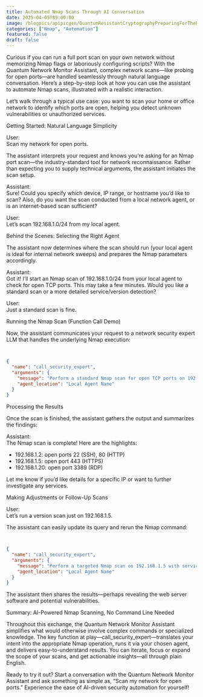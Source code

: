```yaml
---
title: Automated Nmap Scans Through AI Conversation
date: 2025-04-05T09:00:00
image: /blogpics/apipicgen/QuantumResistantCryptographyPreparingForThePostQuantumWorld-BPUQHWR1IA.jpg
categories: ["Nmap", "Automation"]
featured: false
draft: false
---
```

Curious if you can run a full port scan on your own network without memorizing Nmap flags or laboriously configuring scripts? With the Quantum Network Monitor Assistant, complex network scans—like probing for open ports—are handled seamlessly through natural language conversation. Here’s a step-by-step look at how you can use the assistant to automate Nmap scans, illustrated with a realistic interaction.

Let’s walk through a typical use case: you want to scan your home or office network to identify which ports are open, helping you detect unknown vulnerabilities or unauthorized services.

Getting Started: Natural Language Simplicity

User:  
Scan my network for open ports.

The assistant interprets your request and knows you’re asking for an Nmap port scan—the industry-standard tool for network reconnaissance. Rather than expecting you to supply technical arguments, the assistant initiates the scan setup.

Assistant:  
Sure! Could you specify which device, IP range, or hostname you’d like to scan? Also, do you want the scan conducted from a local network agent, or is an internet-based scan sufficient?

User:  
Let’s scan 192.168.1.0/24 from my local agent.

Behind the Scenes: Selecting the Right Agent

The assistant now determines where the scan should run (your local agent is ideal for internal network sweeps) and prepares the Nmap parameters accordingly.

Assistant:  
Got it! I’ll start an Nmap scan of 192.168.1.0/24 from your local agent to check for open TCP ports. This may take a few minutes. Would you like a standard scan or a more detailed service/version detection?

User:  
Just a standard scan is fine.

Running the Nmap Scan (Function Call Demo)

Now, the assistant communicates your request to a network security expert LLM that handles the underlying Nmap execution:
```json


{
  "name": "call_security_expert",
  "arguments": {
    "message": "Perform a standard Nmap scan for open TCP ports on 192.168.1.0/24. No service/version detection required. The user confirmed authorization for this action.",
    "agent_location": "Local Agent Name"
  }
}
```

Processing the Results

Once the scan is finished, the assistant gathers the output and summarizes the findings:

Assistant:  
The Nmap scan is complete! Here are the highlights:

- 192.168.1.2: open ports 22 (SSH), 80 (HTTP)
- 192.168.1.5: open port 443 (HTTPS)
- 192.168.1.20: open port 3389 (RDP)

Let me know if you’d like details for a specific IP or want to further investigate any services.

Making Adjustments or Follow-Up Scans

User:  
Let’s run a version scan just on 192.168.1.5.

The assistant can easily update its query and rerun the Nmap command:
```json


{
  "name": "call_security_expert",
  "arguments": {
    "message": "Perform a targeted Nmap scan on 192.168.1.5 with service/version detection enabled. The user confirmed authorization for this action.",
    "agent_location": "Local Agent Name"
  }
}
```

The assistant then shares the results—perhaps revealing the web server software and potential vulnerabilities.

Summary: AI-Powered Nmap Scanning, No Command Line Needed

Throughout this exchange, the Quantum Network Monitor Assistant simplifies what would otherwise involve complex commands or specialized knowledge. The key function at play—call_security_expert—translates your intent into the appropriate Nmap operation, runs it via your chosen agent, and delivers easy-to-understand results. You can iterate, focus or expand the scope of your scans, and get actionable insights—all through plain English.

Ready to try it out? Start a conversation with the Quantum Network Monitor Assistant and ask something as simple as, “Scan my network for open ports.” Experience the ease of AI-driven security automation for yourself!